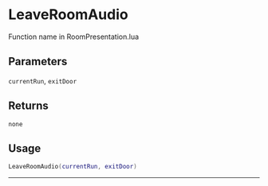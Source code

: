 # LeaveRoomAudio
Function name in RoomPresentation.lua
## Parameters
`currentRun`, `exitDoor`
## Returns
`none`
## Usage
```lua
LeaveRoomAudio(currentRun, exitDoor)
```
---
